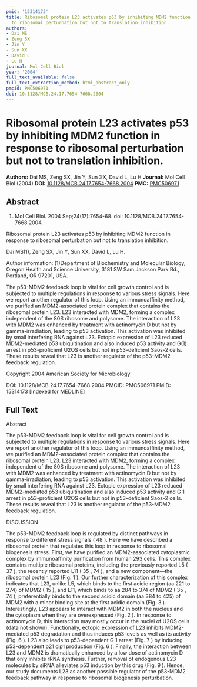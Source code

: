 ```yaml
---
pmid: '15314173'
title: Ribosomal protein L23 activates p53 by inhibiting MDM2 function in response
  to ribosomal perturbation but not to translation inhibition.
authors:
- Dai MS
- Zeng SX
- Jin Y
- Sun XX
- David L
- Lu H
journal: Mol Cell Biol
year: '2004'
full_text_available: false
full_text_extraction_method: html_abstract_only
pmcid: PMC506971
doi: 10.1128/MCB.24.17.7654-7668.2004
---
```


# Ribosomal protein L23 activates p53 by inhibiting MDM2 function in response to ribosomal perturbation but not to translation inhibition.
**Authors:** Dai MS, Zeng SX, Jin Y, Sun XX, David L, Lu H
**Journal:** Mol Cell Biol (2004)
**DOI:** [10.1128/MCB.24.17.7654-7668.2004](https://doi.org/10.1128/MCB.24.17.7654-7668.2004)
**PMC:** [PMC506971](https://www.ncbi.nlm.nih.gov/pmc/articles/PMC506971/)

## Abstract

1. Mol Cell Biol. 2004 Sep;24(17):7654-68. doi: 10.1128/MCB.24.17.7654-7668.2004.

Ribosomal protein L23 activates p53 by inhibiting MDM2 function in response to 
ribosomal perturbation but not to translation inhibition.

Dai MS(1), Zeng SX, Jin Y, Sun XX, David L, Lu H.

Author information:
(1)Department of Biochemistry and Molecular Biology, Oregon Health and Science 
University, 3181 SW Sam Jackson Park Rd., Portland, OR 97201, USA.

The p53-MDM2 feedback loop is vital for cell growth control and is subjected to 
multiple regulations in response to various stress signals. Here we report 
another regulator of this loop. Using an immunoaffinity method, we purified an 
MDM2-associated protein complex that contains the ribosomal protein L23. L23 
interacted with MDM2, forming a complex independent of the 80S ribosome and 
polysome. The interaction of L23 with MDM2 was enhanced by treatment with 
actinomycin D but not by gamma-irradiation, leading to p53 activation. This 
activation was inhibited by small interfering RNA against L23. Ectopic 
expression of L23 reduced MDM2-mediated p53 ubiquitination and also induced p53 
activity and G(1) arrest in p53-proficient U2OS cells but not in p53-deficient 
Saos-2 cells. These results reveal that L23 is another regulator of the p53-MDM2 
feedback regulation.

Copyright 2004 American Society for Microbiology

DOI: 10.1128/MCB.24.17.7654-7668.2004
PMCID: PMC506971
PMID: 15314173 [Indexed for MEDLINE]

## Full Text

Abstract

The p53-MDM2 feedback loop is vital for cell growth control and is subjected to multiple regulations in response to various stress signals. Here we report another regulator of this loop. Using an immunoaffinity method, we purified an MDM2-associated protein complex that contains the ribosomal protein L23. L23 interacted with MDM2, forming a complex independent of the 80S ribosome and polysome. The interaction of L23 with MDM2 was enhanced by treatment with actinomycin D but not by gamma-irradiation, leading to p53 activation. This activation was inhibited by small interfering RNA against L23. Ectopic expression of L23 reduced MDM2-mediated p53 ubiquitination and also induced p53 activity and G 1 arrest in p53-proficient U2OS cells but not in p53-deficient Saos-2 cells. These results reveal that L23 is another regulator of the p53-MDM2 feedback regulation.

DISCUSSION

The p53-MDM2 feedback loop is regulated by distinct pathways in response to different stress signals ( 48 ). Here we have described a ribosomal protein that regulates this loop in response to ribosomal biogenesis stress. First, we have purified an MDM2-associated cytoplasmic complex by immunoaffinity purification from human 293 cells. This complex contains multiple ribosomal proteins, including the previously reported L5 ( 37 ), the recently reported L11 ( 35 , 74 ), and a new component—the ribosomal protein L23 (Fig. 1 ). Our further characterization of this complex indicates that L23, unlike L5, which binds to the first acidic region (aa 221 to 274) of MDM2 ( 15 ), and L11, which binds to aa 284 to 374 of MDM2 ( 35 , 74 ), preferentially binds to the second acidic domain (aa 384 to 425) of MDM2 with a minor binding site at the first acidic domain (Fig. 3 ). Interestingly, L23 appears to interact with MDM2 in both the nucleus and the cytoplasm when they are overexpressed (Fig. 2 ). In response to actinomycin D, this interaction may mostly occur in the nuclei of U2OS cells (data not shown). Functionally, ectopic expression of L23 inhibits MDM2-mediated p53 degradation and thus induces p53 levels as well as its activity (Fig. 6 ). L23 also leads to p53-dependent G 1 arrest (Fig. 7 ) by inducing p53-dependent p21 cip1 production (Fig. 6 ). Finally, the interaction between L23 and MDM2 is dramatically enhanced by a low dose of actinomycin D that only inhibits rRNA synthesis. Further, removal of endogenous L23 molecules by siRNA alleviates p53 induction by this drug (Fig. 9 ). Hence, our study documents L23 as another possible regulator of the p53-MDM2 feedback pathway in response to ribosomal biogenesis perturbation.
